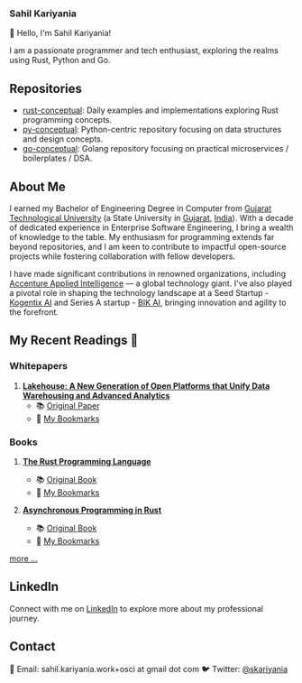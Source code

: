 ### Sahil Kariyania

👋 Hello, I'm Sahil Kariyania!

I am a passionate programmer and tech enthusiast, exploring the realms using Rust, Python and Go.

## Repositories

- [rust-conceptual](https://github.com/skariyania/rust-conceptual): Daily examples and implementations exploring Rust programming concepts.
- [py-conceptual](https://github.com/skariyania/py-conceptual): Python-centric repository focusing on data structures and design concepts.
- [go-conceptual](https://github.com/skariyania/go-conceptual): Golang repository focusing on practical microservices / boilerplates / DSA.

## About Me

I earned my Bachelor of Engineering Degree in Computer from [Gujarat Technological University](https://gtu.ac.in/) (a State University in [Gujarat](https://en.wikipedia.org/wiki/Gujarat), [India](https://en.wikipedia.org/wiki/India)). With a decade of dedicated experience in Enterprise Software Engineering, I bring a wealth of knowledge to the table. My enthusiasm for programming extends far beyond repositories, and I am keen to contribute to impactful open-source projects while fostering collaboration with fellow developers.

I have made significant contributions in renowned organizations, including [Accenture Applied Intelligence](https://www.accenture.com/in-en/services/ai-artificial-intelligence-index) — a global technology giant. I've also played a pivotal role in shaping the technology landscape at a Seed Startup - [Kogentix AI](https://newsroom.accenture.com/news/2018/accenture-acquires-kogentix-to-help-clients-run-legacy-analytics-applications-on-open-source-technologies-to-get-ahead-of-data-surge) and Series A startup - [BIK AI](https://bik.ai/), bringing innovation and agility to the forefront.

## My Recent Readings 📖

### Whitepapers

1. **[Lakehouse: A New Generation of Open Platforms that Unify Data Warehousing and Advanced Analytics](https://www.cidrdb.org/cidr2021/papers/cidr2021_paper17.pdf)**
   - 📚 [Original Paper](https://www.cidrdb.org/cidr2021/papers/cidr2021_paper17.pdf)
   - 📘 [My Bookmarks](https://drive.google.com/file/d/1ZptaewRk4yTiOV64dvXek77jTydLAAO4/view?usp=drive_link)

### Books

1. **[The Rust Programming Language](https://doc.rust-lang.org/book/)**
   - 📚 [Original Book](https://doc.rust-lang.org/book/)
   - 📘 [My Bookmarks](https://drive.google.com/file/d/12HvD1PUefYbPreYAWpNl-x05AP7QW-4n/view?usp=sharing)

2. **[Asynchronous Programming in Rust](https://rust-lang.github.io/async-book/)**
   - 📚 [Original Book](https://rust-lang.github.io/async-book/)
   - 📘 [My Bookmarks](https://drive.google.com/file/d/1NuQrKWKkRkyMAGX4MV-r9bEdvhfIwiXP/view?usp=sharing)

[more ...](https://github.com/skariyania/skariyania/blob/main/reading.md)


## LinkedIn

Connect with me on [LinkedIn](https://www.linkedin.com/in/sahilkariyania/) to explore more about my professional journey.

## Contact

📧 Email: sahil.kariyania.work+osci at gmail dot com
🐦 Twitter: [@skariyania](https://twitter.com/skariyania)
